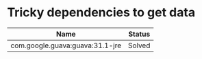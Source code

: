 # Tricky dependencies to get data

| Name                            | Status |
|---------------------------------|--------|
| com.google.guava:guava:31.1-jre | Solved | 